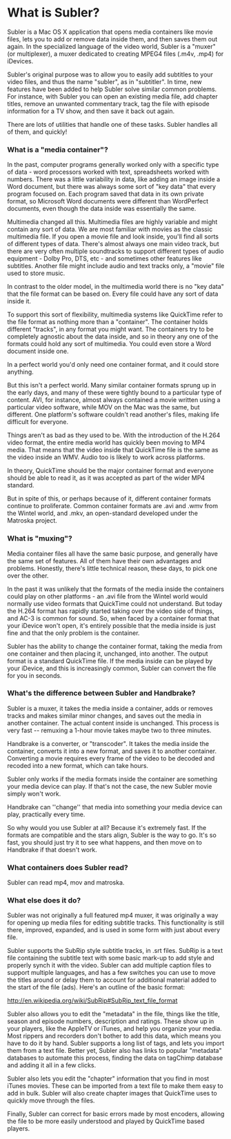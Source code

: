 # What is Subler? #

Subler is a Mac OS X application that opens media containers like movie files, lets you to add or remove data inside them, and then saves them out again. In the specialized language of the video world, Subler is a "muxer" (or multiplexer), a muxer dedicated to creating MPEG4 files (.m4v, .mp4) for iDevices.

Subler's original purpose was to allow you to easily add subtitles to your video files, and thus the name "subler", as in "subtitler". In time, new features have been added to help Subler solve similar common problems. For instance, with Subler you can open an existing media file, add chapter titles, remove an unwanted commentary track, tag the file with episode information for a TV show, and then save it back out again.

There are lots of utilities that handle one of these tasks. Subler handles all of them, and quickly!

### What is a "media container"? ###

In the past, computer programs generally worked only with a specific type of data - word processors worked with text, spreadsheets worked with numbers. There was a little variability in data, like adding an image inside a Word document, but there was always some sort of "key data" that every program focused on. Each program saved that data in its own private format, so Microsoft Word documents were different than WordPerfect documents, even though the data inside was essentially the same.

Multimedia changed all this. Multimedia files are highly variable and might contain any sort of data. We are most familiar with movies as the classic multimedia file. If you open a movie file and look inside, you'll find all sorts of different types of data. There's almost always one main video track, but there are very often multiple soundtracks to support different types of audio equipment - Dolby Pro, DTS, etc - and sometimes other features like subtitles. Another file might include audio and text tracks only, a "movie" file used to store music.

In contrast to the older model, in the multimedia world there is no "key data" that the file format can be based on. Every file could have any sort of data inside it.

To support this sort of flexibility, multimedia systems like QuickTime refer to the file format as nothing more than a "container". The container holds different "tracks", in any format you might want. The containers try to be completely agnostic about the data inside, and so in theory any one of the formats could hold any sort of multimedia. You could even store a Word document inside one.

In a perfect world you'd only need one container format, and it could store anything.

But this isn't a perfect world. Many similar container formats sprung up in the early days, and many of these were tightly bound to a particular type of content. AVI, for instance, almost always contained a movie written using a particular video software, while MOV on the Mac was the same, but different. One platform's software couldn't read another's files, making life difficult for everyone.

Things aren't as bad as they used to be. With the introduction of the H.264 video format, the entire media world has quickly been moving to MP4 media. That means that the video inside that QuickTime file is the same as the video inside an WMV. Audio too is likely to work across platforms.

In theory, QuickTime should be the major container format and everyone should be able to read it, as it was accepted as part of the wider MP4 standard.

But in spite of this, or perhaps because of it, different container formats continue to proliferate. Common container formats are .avi and .wmv from the Wintel world, and .mkv, an open-standard developed under the Matroska project.

### What is "muxing"? ###

Media container files all have the same basic purpose, and generally have the same set of features. All of them have their own advantages and problems. Honestly, there's little technical reason, these days, to pick one over the other.

In the past it was unlikely that the formats of the media inside the containers could play on other platforms - an .avi file from the Wintel world would normally use video formats that QuickTime could not understand. But today the H.264 format has rapidly started taking over the video side of things, and AC-3 is common for sound. So, when faced by a container format that your iDevice won't open, it's entirely possible that the media inside is just fine and that the only problem is the container.

Subler has the ability to change the container format, taking the media from one container and then placing it, unchanged, into another. The output format is a standard QuickTime file. If the media inside can be played by your iDevice, and this is increasingly common, Subler can convert the file for you in seconds.

### What's the difference between Subler and Handbrake? ###

Subler is a muxer, it takes the media inside a container, adds or removes tracks and makes similar minor changes, and saves out the media in another container. The actual content inside is unchanged. This process is very fast -- remuxing a 1-hour movie takes maybe two to three minutes.

Handbrake is a converter, or "transcoder". It takes the media inside the container, converts it into a new format, and saves it to another container. Converting a movie requires every frame of the video to be decoded and recoded into a new format, which can take hours.

Subler only works if the media formats inside the container are something your media device can play. If that's not the case, the new Subler movie simply won't work.

Handbrake can ''change'' that media into something your media device can play, practically every time.

So why would you use Subler at all? Because it's extremely fast. If the formats are compatible and the stars align, Subler is the way to go. It's so fast, you should just try it to see what happens, and then move on to Handbrake if that doesn't work.

### What containers does Subler read? ###

Subler can read mp4, mov and matroska.

### What else does it do? ###

Subler was not originally a full featured mp4 muxer, it was originally a way for opening up media files for editing subtitle tracks. This functionality is still there, improved, expanded, and is used in some form with just about every file.

Subler supports the SubRip style subtitle tracks, in .srt files. SubRip is a text file containing the subtitle text with some basic mark-up to add style and properly synch it with the video. Subler can add multiple caption files to support multiple languages, and has a few switches you can use to move the titles around or delay them to account for additional material added to the start of the file (ads). Here's an outline of the basic format:

http://en.wikipedia.org/wiki/SubRip#SubRip_text_file_format

Subler also allows you to edit the "metadata" in the file, things like the title, season and episode numbers, description and ratings. These show up in your players, like the AppleTV or iTunes, and help you organize your media. Most rippers and recorders don't bother to add this data, which means you have to do it by hand. Subler supports a long list of tags, and lets you import them from a text file. Better yet, Subler also has links to popular "metadata" databases to automate this process, finding the data on tagChimp database and adding it all in a few clicks.

Subler also lets you edit the "chapter" information that you find in most iTunes movies. These can be imported from a text file to make them easy to add in bulk. Subler will also create chapter images that QuickTime uses to quickly move through the files.

Finally, Subler can correct for basic errors made by most encoders, allowing the file to be more easily understood and played by QuickTime based players.